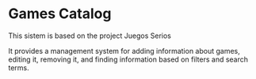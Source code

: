 # Games Catalog

This sistem is based on the project Juegos Serios

It provides a management system for adding information about games, editing it, removing it, and finding information based on filters and search terms.
